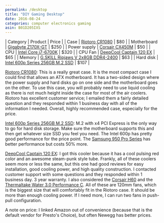 ```yaml
---
permalink: /desktop
title: "DIY Gaming Desktop"
date: 2016-08-24
categories: computer electronics gaming
asin: B01D205IXS
---
```


| Category     | Product                                                     | Price |
| Case         | [Riotoro CR1080](http://amzn.to/2bhfQDs)                    | $80   |
| Motherboard  | [Gigabyte Z170X-GT](http://amzn.to/2bhg4ua)                 | $250  |
| Power supply | [Corsair CX450M](http://amzn.to/2bGUUa0)                    | $50   |
| CPU          | [Intel Core i7-6700K](http://amzn.to/2bCu6bZ)               | $320  |
| CPU Fan      | [DeepCool Captain 120 EX](http://amzn.to/2cugXP7)           | $65   |
| Memory       | [G.SKILL Ripjaws V 2x8GB DDR4-2400](http://amzn.to/2bGUCj6) | $63   |
| Hard disk    | [Intel 600p Series 256GB M.2 SSD](http://amzn.to/2cuhBfs)   | $107  |

[Riotoro CR1080](http://amzn.to/2bhfQDs): This is a really great case. It is
the most compact case I could find that allows an ATX motherboard. It has a
two-sided design where the power supply and hard disks go on one side and the
motherboard goes on the other. To use this case, you will probably need to use
liquid cooling as there is not much height inside the case for most of the air
coolers. Riotoro has excellent customer service; I emailed them a fairly
detailed question and they responded within 1 business day with all of the
information I needed. Overall, highly recommended case, especially for the
price.

[Intel 600p Series 256GB M.2 SSD](http://amzn.to/2cuhBfs): M.2 with x4 PCI
Express is the only way to go for hard disk storage. Make sure the motherboard
supports this and then get whatever size SSD you feel you need. The Intel 600p
has pretty good performance for the price point. The [Samsung 950 Pro Series](http://amzn.to/2cuiAMr) has better performance but costs 50% more.

[DeepCool Captain 120 EX](http://amzn.to/2cugXP7): I got this cooler because it
has a cool pulsing red color and an awesome steam-punk style tube. Frankly, all
of these coolers seem more or less the same, but this one had good reviews for
easy installation, good cooling power, and high quality construction. I contacted
customer support with some questions and they responded within 1 business day.
3 year warranty. I also considered the [Corsair H60](http://amzn.to/2czl1gN)
and the [Thermaltake Water 3.0 Performance C](http://amzn.to/2czlj7G). All of
these are 120mm fans, which is the biggest size that will comfortably fit in
the Riotoro case. It should be more than enough cooling power. If I need more,
I can run two fans in push-pull configuration.

A note on price: I linked Amazon out of convenience (because that is the
default vendor for Presto's Choice), but often Newegg has better prices.

